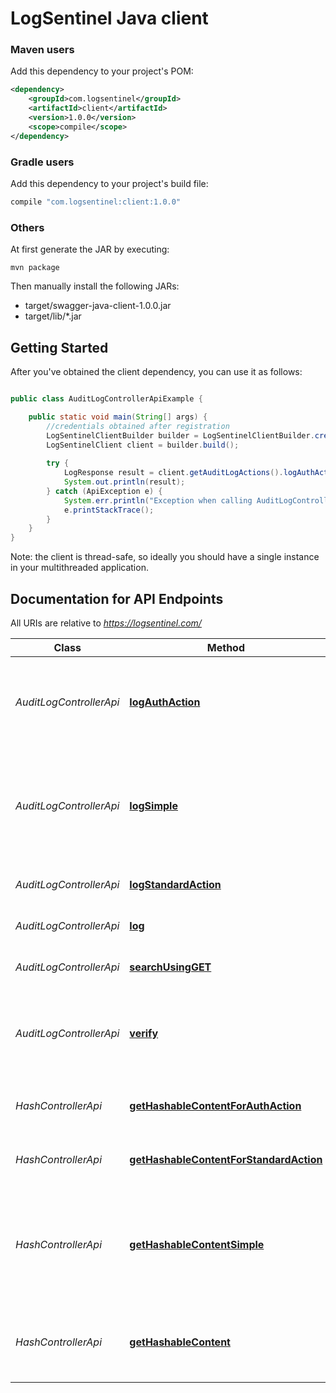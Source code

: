 # LogSentinel Java client

### Maven users

Add this dependency to your project's POM:

```xml
<dependency>
    <groupId>com.logsentinel</groupId>
    <artifactId>client</artifactId>
    <version>1.0.0</version>
    <scope>compile</scope>
</dependency>
```

### Gradle users

Add this dependency to your project's build file:

```groovy
compile "com.logsentinel:client:1.0.0"
```

### Others

At first generate the JAR by executing:

    mvn package

Then manually install the following JARs:

* target/swagger-java-client-1.0.0.jar
* target/lib/*.jar

## Getting Started

After you've obtained the client dependency, you can use it as follows:

```java

public class AuditLogControllerApiExample {

    public static void main(String[] args) {
        //credentials obtained after registration
        LogSentinelClientBuilder builder = LogSentinelClientBuilder.create(applicationId, organizationId, secret);
        LogSentinelClient client = builder.build();
        
        try {
            LogResponse result = client.getAuditLogActions().logAuthAction(actorId, authAction, details, applicationId, userId, authorization, signedLoginChallenge, userPublicKey, actorDisplayName, actorRole);
            System.out.println(result);
        } catch (ApiException e) {
            System.err.println("Exception when calling AuditLogControllerApi#logAuthAction");
            e.printStackTrace();
        }
    }
}

```

Note: the client is thread-safe, so ideally you should have a single instance in your multithreaded application.

## Documentation for API Endpoints

All URIs are relative to *https://logsentinel.com/*

Class | Method | HTTP request | Description
------------ | ------------- | ------------- | -------------
*AuditLogControllerApi* | [**logAuthAction**](docs/AuditLogControllerApi.md#logAuthAction) | **POST** /api/log/{actorId}/auth/{authAction} | Log an authentication event with the option to pass actor public key and signature
*AuditLogControllerApi* | [**logSimple**](docs/AuditLogControllerApi.md#logSimple) | **POST** /api/log/simple | Log an event by providing just the body without any additional metadata. The body can be fully encrypted
*AuditLogControllerApi* | [**logStandardAction**](docs/AuditLogControllerApi.md#logStandardAction) | **POST** /api/log/{actorId}/{action}/{entityType}/{entityId} | Log an event by providing full details
*AuditLogControllerApi* | [**log**](docs/AuditLogControllerApi.md#log) | **POST** /api/log/{actorId}/{action} | Log an event by a given actor
*AuditLogControllerApi* | [**searchUsingGET**](docs/AuditLogControllerApi.md#searchUsingGET) | **GET** /api/search | Search logged entries
*AuditLogControllerApi* | [**verify**](docs/AuditLogControllerApi.md#verify) | **POST** /api/verify | Verify whether a given hash is present, indicating that the log is intact
*HashControllerApi* | [**getHashableContentForAuthAction**](docs/HashControllerApi.md#getHashableContentForAuthAction) | **POST** /api/getHashableContent/{actorId}/auth/{authAction} | Get the hash of a request for auth actions
*HashControllerApi* | [**getHashableContentForStandardAction**](docs/HashControllerApi.md#getHashableContentForStandardAction) | **POST** /api/getHashableContent/{actorId}/{action}/{entityType}/{entityId} | Get the hash of a request for standard actions
*HashControllerApi* | [**getHashableContentSimple**](docs/HashControllerApi.md#getHashableContentSimple) | **POST** /api/getHashableContent | Get the hash of a request without any additional metadata (including encrypted request bodies)
*HashControllerApi* | [**getHashableContent**](docs/HashControllerApi.md#getHashableContent) | **POST** /api/getHashableContent/{actorId}/{action} | Get the hash of a request for simple (minimial metadata) actions



